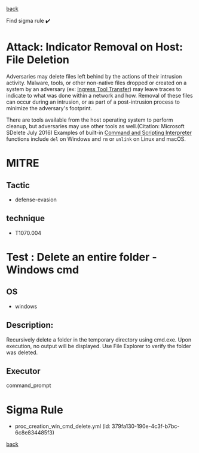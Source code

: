 
[back](../index.md)

Find sigma rule :heavy_check_mark: 

# Attack: Indicator Removal on Host: File Deletion 

Adversaries may delete files left behind by the actions of their intrusion activity. Malware, tools, or other non-native files dropped or created on a system by an adversary (ex: [Ingress Tool Transfer](https://attack.mitre.org/techniques/T1105)) may leave traces to indicate to what was done within a network and how. Removal of these files can occur during an intrusion, or as part of a post-intrusion process to minimize the adversary's footprint.

There are tools available from the host operating system to perform cleanup, but adversaries may use other tools as well.(Citation: Microsoft SDelete July 2016) Examples of built-in [Command and Scripting Interpreter](https://attack.mitre.org/techniques/T1059) functions include <code>del</code> on Windows and <code>rm</code> or <code>unlink</code> on Linux and macOS.

# MITRE
## Tactic
  - defense-evasion


## technique
  - T1070.004


# Test : Delete an entire folder - Windows cmd
## OS
  - windows


## Description:
Recursively delete a folder in the temporary directory using cmd.exe.
Upon execution, no output will be displayed. Use File Explorer to verify the folder was deleted.


## Executor
command_prompt

# Sigma Rule
 - proc_creation_win_cmd_delete.yml (id: 379fa130-190e-4c3f-b7bc-6c8e834485f3)



[back](../index.md)
